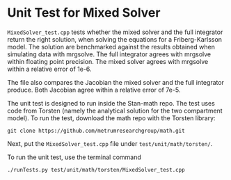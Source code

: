# Unit Test for Mixed Solver
`MixedSolver_test.cpp` tests whether the mixed solver and the full integrator
return the right solution, when solving the equations for a
Friberg-Karlsson model. The solution are benchmarked against
the results obtained when simulating data with mrgsolve. The
full integrator agrees with mrgsolve within floating point precision.
The mixed solver agrees with mrgsolve within a relative error of
1e-6.

The file also compares the Jacobian the mixed solver and the
full integrator produce. Both Jacobian agree within a relative
error of 7e-5.

The unit test is designed to run inside the Stan-math repo. The
test uses code from Torsten (namely the analytical solution for
the two compartment model). To run the test, download the math
repo with the Torsten library:
```
git clone https://github.com/metrumresearchgroup/math.git
```

Next, put the `MixedSolver_test.cpp` file under
`test/unit/math/torsten/`.

To run the unit test, use the terminal command
```
./runTests.py test/unit/math/torsten/MixedSolver_test.cpp
```


